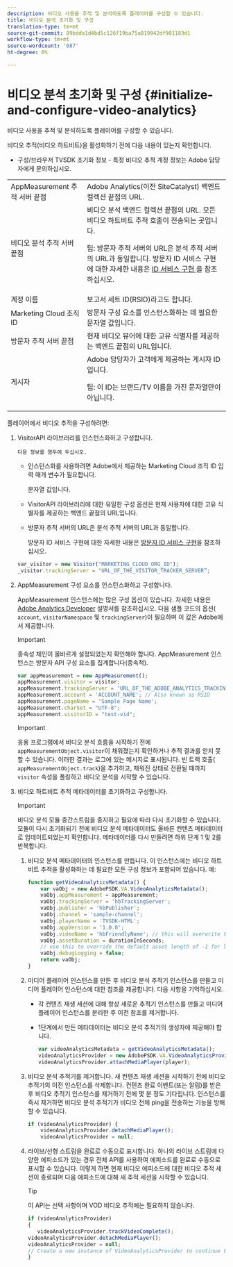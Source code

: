 ```yaml
---
description: 비디오 사용을 추적 및 분석하도록 플레이어를 구성할 수 있습니다.
title: 비디오 분석 초기화 및 구성
translation-type: tm+mt
source-git-commit: 89bdda1d4bd5c126f19ba75a819942df901183d1
workflow-type: tm+mt
source-wordcount: '687'
ht-degree: 0%

---
```



# 비디오 분석 초기화 및 구성 {#initialize-and-configure-video-analytics}

비디오 사용을 추적 및 분석하도록 플레이어를 구성할 수 있습니다.

비디오 추적(비디오 하트비트)을 활성화하기 전에 다음 내용이 있는지 확인합니다.

* 구성/브라우저 TVSDK 초기화 정보 - 특정 비디오 추적 계정 정보는 Adobe 담당자에게 문의하십시오.

<table id="table_3565328ABBEE4605A92EAE1ADE5D6F84">
 <tbody>
  <tr>
   <td colname="col1"> AppMeasurement 추적 서버 끝점 </td>
   <td colname="col2"> Adobe Analytics(이전 SiteCatalyst) 백엔드 컬렉션 끝점의 URL. </td>
  </tr>
  <tr>
   <td colname="col1"> 비디오 분석 추적 서버 끝점 </td>
   <td colname="col2"> 비디오 분석 백엔드 컬렉션 끝점의 URL. 모든 비디오 하트비트 추적 호출이 전송되는 곳입니다. <p>팁: 방문자 추적 서버의 URL은 분석 추적 서버의 URL과 동일합니다. 방문자 ID 서비스 구현에 대한 자세한 내용은 <a href="https://marketing.adobe.com/resources/help/en_US/mcvid/mcvid-setup-target.html" format="html" scope="external"> ID 서비스 구현 </a>을 참조하십시오. </p> </td>
  </tr>
  <tr>
   <td colname="col1"> 계정 이름 </td>
   <td colname="col2"> 보고서 세트 ID(RSID)라고도 합니다. </td>
  </tr>
  <tr>
   <td colname="col1"> Marketing Cloud 조직 ID </td>
   <td colname="col2"> 방문자 구성 요소를 인스턴스화하는 데 필요한 문자열 값입니다. </td>
  </tr>
  <tr>
   <td colname="col1"> 방문자 추적 서버 끝점 </td>
   <td colname="col2"> 현재 비디오 뷰어에 대한 고유 식별자를 제공하는 백엔드 끝점의 URL입니다. </td>
  </tr>
  <tr>
   <td colname="col1"> 게시자 </td>
   <td colname="col2"> Adobe 담당자가 고객에게 제공하는 게시자 ID입니다. <p>팁: 이 ID는 브랜드/TV 이름을 가진 문자열만이 아닙니다. </p> </td>
  </tr>
 </tbody>
</table>

플레이어에서 비디오 추적을 구성하려면:

1. VisitorAPI 라이브러리를 인스턴스화하고 구성합니다.

       다음 정보를 염두에 두십시오.
   
   * 인스턴스화를 사용하려면 Adobe에서 제공하는 Marketing Cloud 조직 ID 입력 매개 변수가 필요합니다.

      문자열 값입니다.
   * VisitorAPI 라이브러리에 대한 유일한 구성 옵션은 현재 사용자에 대한 고유 식별자를 제공하는 백엔드 끝점의 URL입니다.
   * 방문자 추적 서버의 URL은 분석 추적 서버의 URL과 동일합니다.

      방문자 ID 서비스 구현에 대한 자세한 내용은 [방문자 ID 서비스 구현](https://marketing.adobe.com/resources/help/en_US/mcvid/mcvid-setup-target.html)을 참조하십시오.

   ```js
   var_visitor = new Visitor("MARKETING_CLOUD_ORG_ID");
   _visitor.trackingServer = "URL_OF_THE_VISITOR_TRACKER_SERVER”;
   ```

2. AppMeasurement 구성 요소를 인스턴스화하고 구성합니다.

   AppMeasurement 인스턴스에는 많은 구성 옵션이 있습니다. 자세한 내용은 [Adobe Analytics Developer](https://microsite.omniture.com/t2/help/en_US/reference/#Developer) 설명서를 참조하십시오. 다음 샘플 코드의 옵션( `account`, `visitorNamespace` 및 `trackingServer`)이 필요하며 이 값은 Adobe에서 제공합니다.

   >[!IMPORTANT]
   >
   >종속성 체인이 올바르게 설정되었는지 확인해야 합니다. AppMeasurement 인스턴스는 방문자 API 구성 요소를 집계합니다(종속적).

   ```js
   var appMeasurement = new AppMeasurement();
   appMeasurement.visitor = visitor;
   appMeasurement.trackingServer = 'URL_OF_THE_ADOBE_ANALYTICS_TRACKING_SERVER';
   appMeasurement.account = 'ACCOUNT_NAME'; // Also known as RSID
   appMeasurement.pageName = 'Sample Page Name';
   appMeasurement.charSet = "UTF-8";
   appMeasurement.visitorID = "test-vid";
   ```

   >[!IMPORTANT]
   >
   >응용 프로그램에서 비디오 분석 흐름을 시작하기 전에 `appMeasurementObject.visitor`이 채워졌는지 확인하거나 추적 결과를 얻지 못할 수 있습니다. 이러한 결과는 로그에 있는 메시지로 표시됩니다. 빈 트랙 호출( `appMeasurementObject.track`)을 추가하고, 채워진 상태로 전환될 때까지 `visitor` 속성을 폴링하고 비디오 분석을 시작할 수 있습니다.

3. 비디오 하트비트 추적 메타데이터를 초기화하고 구성합니다.

   >[!IMPORTANT]
   >
   >비디오 분석 모듈 중간스트림을 중지하고 필요에 따라 다시 초기화할 수 있습니다. 모듈이 다시 초기화되기 전에 비디오 분석 메타데이터도 올바른 컨텐츠 메타데이터로 업데이트되었는지 확인합니다. 메타데이터를 다시 만들려면 하위 단계 1 및 2를 반복합니다.

   1. 비디오 분석 메타데이터의 인스턴스를 만듭니다.
이 인스턴스에는 비디오 하트비트 추적을 활성화하는 데 필요한 모든 구성 정보가 포함되어 있습니다. 예:

      ```js
      function getVideoAnalyticsMetadata() {
          var vaObj = new AdobePSDK.VA.VideoAnalyticsMetadata();
          vaObj.appMeasurement = appMeasurement;
          vaObj.trackingServer = 'hbTrackingServer';
          vaObj.publisher = 'hbPublisher';
          vaObj.channel = 'sample-channel';
          vaObj.playerName = 'TVSDK-HTML';
          vaObj.appVersion = '1.0.0';
          vaObj.videoName = 'hbFriendlyName'; // this will overwrite the ContextData variable a.media.friendlyName
          vaObj.assetDuration = durationInSeconds;
          // use this to override the default asset length of -1 for live streams
          vaObj.debugLogging = false;
          return vaObj;
      }
      ```

   2. 미디어 플레이어 인스턴스를 만든 후 비디오 분석 추적기 인스턴스를 만들고 미디어 플레이어 인스턴스에 대한 참조를 제공합니다.
다음 사항을 기억하십시오.

      * 각 컨텐츠 재생 세션에 대해 항상 새로운 추적기 인스턴스를 만들고 미디어 플레이어 인스턴스를 분리한 후 이전 참조를 제거합니다.
      * 1단계에서 만든 메타데이터는 비디오 분석 추적기의 생성자에 제공해야 합니다.

         ```js
         var videoAnalyticsMetadata = getVideoAnalyticsMetadata();
         videoAnalyticsProvider = new AdobePSDK.VA.VideoAnalyticsProvider(videoAnalyticsMetadata);
         videoAnalyticsProvider.attachMediaPlayer(player);
         ```
   3. 비디오 분석 추적기를 제거합니다.
새 컨텐츠 재생 세션을 시작하기 전에 비디오 추적기의 이전 인스턴스를 삭제합니다. 컨텐츠 완료 이벤트(또는 알림)를 받은 후 비디오 추적기 인스턴스를 제거하기 전에 몇 분 정도 기다립니다. 인스턴스를 즉시 제거하면 비디오 분석 추적기가 비디오 전체 ping을 전송하는 기능을 방해할 수 있습니다.

      ```js
      if (videoAnalyticsProvider) {
          videoAnalyticsProvider.detachMediaPlayer();
          videoAnalyticsProvider = null;
      ```
   4. 라이브/선형 스트림을 완료로 수동으로 표시합니다.
하나의 라이브 스트림에 다양한 에피소드가 있는 경우 전체 API를 사용하여 에피소드를 완료로 수동으로 표시할 수 있습니다. 이렇게 하면 현재 비디오 에피소드에 대한 비디오 추적 세션이 종료되며 다음 에피소드에 대해 새 추적 세션을 시작할 수 있습니다.
      >[!TIP]
      >
      >이 API는 선택 사항이며 VOD 비디오 추적에는 필요하지 않습니다.

      ```js
      if (videoAnalyticsProvider)
      {
         videoAnalyticsProvider.trackVideoComplete();
      videoAnalyticsProvider.detachMediaPlayer();
      videoAnalyticsProvider = null;
      // Create a new instance of VideoAnalyticsProvider to continue tracking.
      } 
      ```
